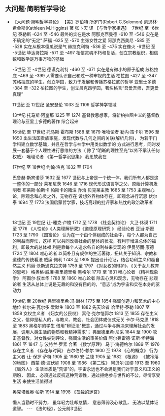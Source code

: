 ## 大问题·简明哲学导论

+ 《大问题·简明哲学导论》
	【美】罗伯特·所罗门(Robert C.Solomon) 凯思林·希金斯(Kathleen M.Higgins) 著 
		  张卜天 译
	【与哲学家相遇】
	-7世纪 至 -6世纪
	泰勒斯
		-624 至 -546
		最终的实在是水
	阿那克西曼德
		-610 至 -546
		实在是不确定的“无定”
	萨福
		-625 至 -570
		主张女性之爱
	阿那克西美尼
		-585 至 -528
		实在从根本傻瓜说是气
	赫拉克利特
		-536 至 -475
		实在像火
	-6世纪 至 -5世纪
	毕达哥拉斯
		-571 至 -497
		相信灵魂不朽和复活，创立宗教组织，相信数和数学是万事万物的基础

	-5世纪 至 -4世纪
	德谟克利特
		-460 至 -371
		实在是有微小的原子组成
	苏格拉底
		-469 至 -399
		人需要认识自己和过一种审视的生活
	柏拉图
		-427 至 -347
		苏格拉底的学生，创立学园，致力于发展和传播苏格拉底的哲学
	亚里士多德
		-384 至 -322
		柏拉图的学生，创立呂克昂学园，著名格言“吾爱吾师，吾更爱真理”

	11世纪 至 12世纪
	圣安瑟伦
		1033 至 1109
		哲学神学领域

	13世纪
	托马斯·阿奎那
		1225 至 1274
		基督教思想家，将新柏拉图主义的基督教理论与亚里士多德的著作
	综合起来

	16世纪 至 17世纪
	托马斯·霍布斯
		1588 至 1679
		唯物论者
	勒内·笛卡尔
		1596 至 1650
		出生法国贵族家庭，发现代数与几何之间的关联(解析几何)，
	为若干门学科建立数学基础，并且在哲学与神学中用类似数学的
	方式进行思考，同时发展一套基于个人理性进行思维的方法（
	除了“明晰的理性至光”以外不承认任何权威）
		唯理论者
		《第一哲学沉思集》 我思故我在
		

	17世纪 至 18世纪
	约翰·洛克
		1632 至 1704
		
		
	巴鲁赫·斯宾诺莎
		1632 至 1677
		世纪与上帝是一个统一体，我们所有人都是这一整体的一部分
	莱布尼茨
		1646 至 1716
		现代形式语言学之父、原始计算机发明者
	布莱斯·帕斯卡
		帕斯卡的赌注
	乔治·贝克莱主教
		1685 至 1753
		主观唯心论，除观念和心灵之外，无物存在
		设想外界物体存在，即观念进行沉思
	伏尔泰
		1694 至 1773
		法国启蒙哲学家，技巧高超的批评家和热忱的政治改革者

	​	

	18世纪 至 19世纪
	让-雅克·卢梭
		1712 至 1778
		《社会契约论》
	大卫·休谟
		1711 至 1776
		《人性论》《人类理解研究》《道德原理研究 》
		经验论者
	亚当·斯密
		1723 至 1790
		《国富论》
		认为在一个由个体组成的社会中，每个人都为自己的利益而奔忙，这样
	可以共同改善社会的整体的状况，有利于增进总体的福利，即最大的总体福
	利是靠每个人追求各自的利益来实现的
	伊曼努而·康德
		1724 至 1804
		唯心论者
		以简朴且有规律的生活著称，扭转关于知识、宗教和道德的传统看法
	威廉·佩利
		1743 至 1805
		提出设计论证，结合功利主义和超自然主义
	玛丽·沃斯通克拉夫特
		1759 至 1797
		《对女权的辩护》、《关于女儿教育的思考》
	格奥格·威廉·弗里德里希·黑格尔
		1770 至 1831
		唯心论者 《精神现象学》
	阿图尔·叔本华
		1788 至 1860
		唯心论者 除去心灵和观念，无物存在
		悲观论者 生活从总体上说是无趣的和没有目的的，“意志”成为宇宙和实在本身的驱动力


	19世纪 至 20世纪
	弗里德里希·冯·谢林
		1775 至 1854
		强调创造力和艺术的中心地位
	拉尔夫·瓦尔多·爱默生
		1803 至 1882
		先天论者
	哈里特·泰勒
		1807 至 1858
		女权主义者 《妇女的公民权》
	索伦·克尔恺郭尔
		1813 至 1855
		存在主义之父，信仰是私人的，与教义、教会、社会团体或仪式无关
	卡尔·马克思
		1818 至 1883
		黑格尔的学生
		借用"辩证法"概念，通过斗争与解决来理解社会的发展，调用人类生活的物质和我精神需求‘；	
	弗里德里希·尼采
		1844 至 1900
		攻击基督教，对女性尖刻评论，强调生活的审美价值
	阿尔弗雷德·诺斯·怀特海
		1861 至 1847
		与 波特兰·罗素 合著 《数学原理》
	马丁·海德格尔
		1889 至 1976
		存在主义者
		《存在与时间》
	吉尔伯特·赖尔
		1900 至 1978
		《心的概念》
		行为主义者
	让-保罗·萨特
		1905 至 1980
	安·兰德
		1905 至 1982
		《根源》 《被冷落的地图》
	西蒙·德·波伏娃
		1908 至 1986
		《第二性》
	阿贝尔·加缪
		1913 至 1960
		《局外人》
		生活本质是"荒谬"的，宇宙永远也不会满足我们对于意义和正义的期盼，
		因此，必须通过反抗这种荒谬性，通过拒绝参与世界的不公，尽情享受生活
		来使生活值得过

	奥克塔维奥·帕斯
		1914 至 1998
		《孤独的迷宫》

	懒人当勤时不努力，
	虽年轻力壮却怠情，
	意志薄弱及心散乱，
	无法以慧体证道智。
		--- 《法句经》，公元前3世纪
		

